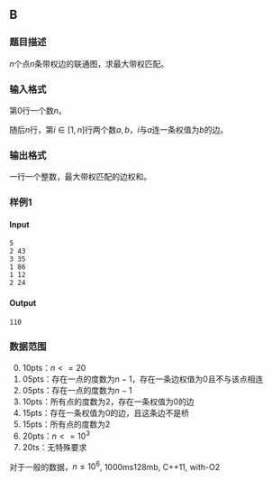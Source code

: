 ## B

### 题目描述

$n$个点$n$条带权边的联通图，求最大带权匹配。

### 输入格式

第$0$行一个数$n$。

随后$n$行，第$i \in [1,n]$行两个数$a,b$，$i$与$a$连一条权值为$b$的边。

### 输出格式

一行一个整数，最大带权匹配的边权和。

### 样例1

#### Input

```
5
2 43
3 35
1 86
1 12
2 24
```

#### Output

```
110
```

### 数据范围

0. 10pts：$n<=20$
1. 05pts：存在一点的度数为$n-1$，存在一条边权值为$0$且不与该点相连
2. 05pts：存在一点的度数为$n-1$
3. 10pts：所有点的度数为$2$，存在一条权值为$0$的边
4. 15pts：存在一条权值为$0$的边，且这条边不是桥
5. 15pts：所有点的度数为$2$
6. 20pts：$n<=10^3$
7. 20ts：无特殊要求

对于一般的数据，$n \leq 10^6$, 1000ms128mb, C++11, with-O2
